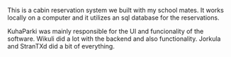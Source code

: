 This is a cabin reservation system we built with my school mates. It works locally on a computer and it utilizes an sql database for the reservations.

KuhaParki was mainly responsible for the UI and funcionality of the software.
Wikuli did a lot with the backend and also functionality.
Jorkula and StranTXd did a bit of everything.

